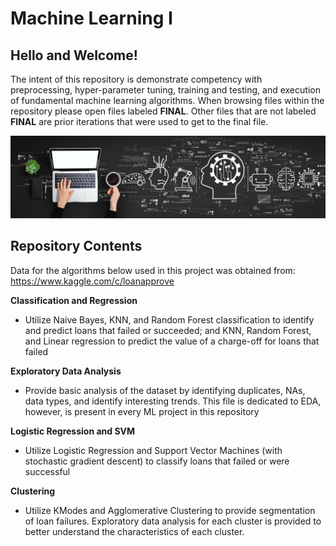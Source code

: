 # Machine Learning I
## Hello and Welcome!
The intent of this repository is demonstrate competency with preprocessing, hyper-parameter tuning, training and testing, and execution of fundamental machine learning algorithms. When browsing files within the repository please open files labeled **FINAL**.  Other files that are not labeled **FINAL** are prior iterations that were used to get to the final file.

![](https://github.com/7446Nguyen/MachineLearningI/blob/master/Classifcation_and_Regression/machine-learning-definition.webp)

## Repository Contents
Data for the algorithms below used in this project was obtained from: https://www.kaggle.com/c/loanapprove 

**Classification and Regression** 
- Utilize Naive Bayes, KNN, and Random Forest classification to identify and predict loans that failed or succeeded; and KNN, Random Forest, and Linear regression to predict the value of a charge-off for loans that failed

**Exploratory Data Analysis**   
- Provide basic analysis of the dataset by identifying duplicates, NAs, data types, and identify interesting trends.  This file is dedicated to EDA, however, is present in every ML project in this repository

**Logistic Regression and SVM**   
- Utilize Logistic Regression and Support Vector Machines (with stochastic gradient descent) to classify loans that failed or were successful

**Clustering** 
- Utilize KModes and Agglomerative Clustering to provide segmentation of loan failures.  Exploratory data analysis for each cluster is provided to better understand the characteristics of each cluster.
